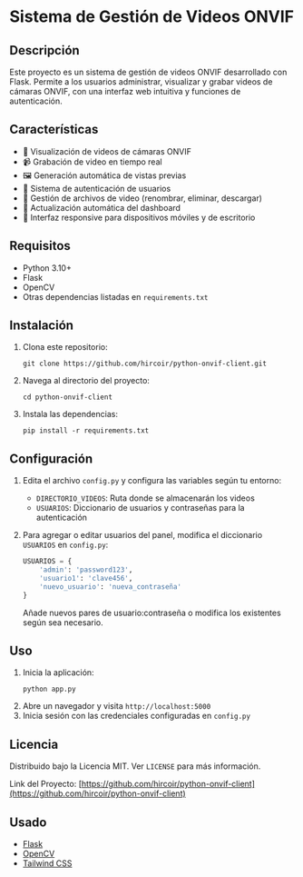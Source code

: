 
# Sistema de Gestión de Videos ONVIF

## Descripción
Este proyecto es un sistema de gestión de videos ONVIF desarrollado con Flask. Permite a los usuarios administrar, visualizar y grabar videos de cámaras ONVIF, con una interfaz web intuitiva y funciones de autenticación.

## Características
- 🎥 Visualización de videos de cámaras ONVIF
- 📹 Grabación de video en tiempo real
- 🖼️ Generación automática de vistas previas
- 🔐 Sistema de autenticación de usuarios
- 📁 Gestión de archivos de video (renombrar, eliminar, descargar)
- 🔄 Actualización automática del dashboard
- 📱 Interfaz responsive para dispositivos móviles y de escritorio

## Requisitos
- Python 3.10+
- Flask
- OpenCV
- Otras dependencias listadas en `requirements.txt`

## Instalación
1. Clona este repositorio:
   ```
   git clone https://github.com/hircoir/python-onvif-client.git
   ```
2. Navega al directorio del proyecto:
   ```
   cd python-onvif-client
   ```
3. Instala las dependencias:
   ```
   pip install -r requirements.txt
   ```

## Configuración
1. Edita el archivo `config.py` y configura las variables según tu entorno:
   - `DIRECTORIO_VIDEOS`: Ruta donde se almacenarán los videos
   - `USUARIOS`: Diccionario de usuarios y contraseñas para la autenticación

2. Para agregar o editar usuarios del panel, modifica el diccionario `USUARIOS` en `config.py`:
   ```python
   USUARIOS = {
       'admin': 'password123',
       'usuario1': 'clave456',
       'nuevo_usuario': 'nueva_contraseña'
   }
   ```
   Añade nuevos pares de usuario:contraseña o modifica los existentes según sea necesario.

## Uso
1. Inicia la aplicación:
   ```
   python app.py
   ```
2. Abre un navegador y visita `http://localhost:5000`
3. Inicia sesión con las credenciales configuradas en `config.py`


## Licencia
Distribuido bajo la Licencia MIT. Ver `LICENSE` para más información.


Link del Proyecto: [https://github.com/hircoir/python-onvif-client](https://github.com/hircoir/python-onvif-client)

## Usado
- [Flask](https://flask.palletsprojects.com/)
- [OpenCV](https://opencv.org/)
- [Tailwind CSS](https://tailwindcss.com/)
